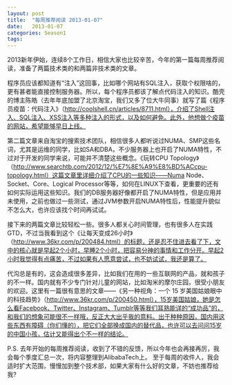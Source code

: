 ```yaml
---
layout: post
title:  "每周推荐阅读 2013-01-07"
date:   2013-01-07
categories: Season1
tags:   
---
```


2013新年伊始，连续8个工作日，相信大家也比较辛苦，今年的第一篇每周推荐阅读，准备了两篇技术类的和两篇非技术类的文章。

程序员应该都知道有“注入”这回事，比如哪个网站有SQL注入，获取个权限啥的，更有甚者能直接控制服务器。所以，每个程序员都该了解点代码注入的知识。酷壳的博主陈皓（去年年底加盟了北京淘宝，我们又多了位大牛同事）就写了篇《程序员疫苗：代码注入》（http://coolshell.cn/articles/8711.html），介绍了Shell注入、SQL注入、XSS注入等多种注入的形式，以及如何避免。此外，他想做个疫苗的网站，希望能够早日上线。

第二篇文章来自淘宝的搜索技术团队，相信很多人都听说过NUMA、SMP这些名词，尤其是运维的同学，比如SA和DBA，不少服务器上也开启了NUMA特性，不过对于开发的同学来说，可能并不清楚这些概念。《玩转CPU Topology》（http://www.searchtb.com/2012/12/%E7%8E%A9%E8%BD%ACcpu-topology.html）这篇文章里详细介绍了CPU的一些知识——Numa Node、Socket、Core、Logical Processor等等，如何在LINUX下查看，更重要的还有如何实际运用这些知识。我们的DB服务器好像都开启了NUMA特性，但是应用并未使用，之前也做过一些测试，通过JVM参数开启NUMA特性后，性能提升貌似不怎么大，也许应该找个时间再试试。

接下来的两篇文章比较轻松一些。很多人都关心时间管理，也有很多人在实践GTD，不过当我看到这个《让每天变成26小时》（http://www.36kr.com/p/200484.html）的标题，还是忍不住进去看了下，文中的核心就是早起2个小时，早睡2个小时，把容易分神的事情和工作分开。早起2小时我觉得有点痛苦，不过如果有人愿意尝试，也不妨试试，我还是算了。

代沟总是有的，这会造成很多差异，比如我们在用的一些互联网的产品，就和孩子的不一样。国内就有不少专门针对儿童的网站，比如淘米的摩尔庄园，很受小朋友的欢迎。这里有一篇很有意思的文章——《另一种视角：一个 15 岁美国姑娘眼中的科技趋势》（http://www.36kr.com/p/200450.html），15岁美国姑娘，她是怎么看Facebook、Twitter、Instagram、Tumblr等等我们耳熟能详的“成功品”的，和我们的想象可能很不一样哦，反正大大出乎我的意料。出于种种原因，国内用这些东西有障碍（你们懂的），把它们全部换成国内的替代品，也许可以去问问15岁的中国小孩，估计又能得出个不一样的结论。

P.S.
去年开始的每周推荐阅读，收到了不错的反馈，所以今年也会再接再厉，我会每个季度汇总一次，将内容整理到AlibabaTech上。
至于每周的收件人，我会适时扩大范围，慢慢加到整个技术部，如果大家有什么好的文章，不妨也推荐给我?
